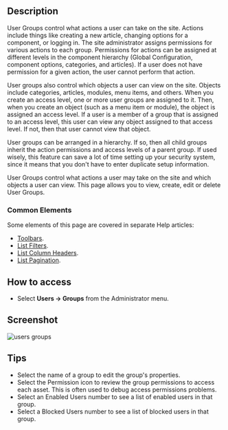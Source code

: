 <!-- Filename: Help4.x:Users:_Groups / Display title: Users: Groups -->

## Description

User Groups control what actions a user can take on the site. Actions
include things like creating a new article, changing options for a
component, or logging in. The site administrator assigns permissions for
various actions to each group. Permissions for actions can be assigned
at different levels in the component hierarchy (Global Configuration,
component options, categories, and articles). If a user does not have
permission for a given action, the user cannot perform that action.

User groups also control which objects a user can view on the site.
Objects include categories, articles, modules, menu items, and others.
When you create an access level, one or more user groups are assigned to
it. Then, when you create an object (such as a menu item or module), the
object is assigned an access level. If a user is a member of a group
that is assigned to an access level, this user can view any object
assigned to that access level. If not, then that user cannot view that
object.

User groups can be arranged in a hierarchy. If so, then all child groups
inherit the action permissions and access levels of a parent group. If
used wisely, this feature can save a lot of time setting up your
security system, since it means that you don't have to enter duplicate
setup information.

User Groups control what actions a user may take on the site and which
objects a user can view. This page allows you to view, create, edit or
delete User Groups.

### Common Elements

Some elements of this page are covered in separate Help articles:

* [Toolbars](jdocmanual?article=help/common-elements/toolbars).
* [List Filters](jdocmanual?article=help/common-elements/list-filters).
* [List Column Headers](jdocmanual?article=help/common-elements/list-column-headers).
* [List Pagination](jdocmanual?article=help/common-elements/list-pagination).

## How to access

- Select **Users → Groups** from the Administrator menu.

## Screenshot

![users groups](../../../en/images/users/users-groups-list.png)

## Tips

- Select the name of a group to edit the group's properties.
- Select the Permission icon to review the group permissions to access each
  asset. This is often used to debug access permissions problems.
- Select an Enabled Users number to see a list of enabled users in that group.
- Select a Blocked Users number to see a list of blocked users in that group.
